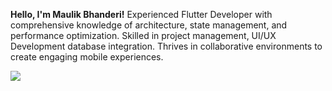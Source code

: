 
**Hello, I'm Maulik Bhanderi!**
Experienced Flutter Developer with comprehensive knowledge of architecture, state management, and performance optimization. Skilled in project management, UI/UX Development database integration. Thrives in collaborative environments to create engaging mobile experiences. 


<img src = "https://github-readme-stats.vercel.app/api?username=immaulik&&show_icons=true&title_color=ffffff&icon_color=bb2acf&text_color=daf7dc&bg_color=151515">
